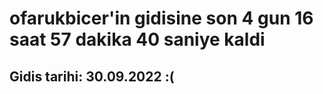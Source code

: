 # ofarukbicer'in gidisine son 4 gun 16 saat 57 dakika 40 saniye kaldi

## Gidis tarihi: 30.09.2022 :(